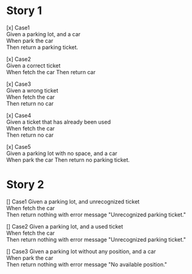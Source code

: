 # Story 1
[x] Case1  
    Given a parking lot, and a car  
    When park the car  
    Then return a parking ticket. 

[x] Case2  
    Given a correct ticket  
    When fetch the car 
    Then return car  

[x] Case3  
    Given a wrong ticket  
    When fetch the car   
    Then return no car

[x] Case4  
    Given a ticket that has already been used  
    When fetch the car  
    Then return no car

[x] Case5  
    Given a parking lot with no space, and a car  
    When park the car
    Then return no parking ticket. 

# Story 2
[] Case1
    Given a parking lot, and unrecognized ticket  
    When fetch the car  
    Then return nothing with error message "Unrecognized parking ticket."  

[] Case2
    Given a parking lot, and a used ticket  
    When fetch the car  
    Then return nothing with error message "Unrecognized parking ticket."  

[] Case3
    Given a parking lot without any position, and a car  
    When park the car  
    Then return nothing with error message "No available position."  
